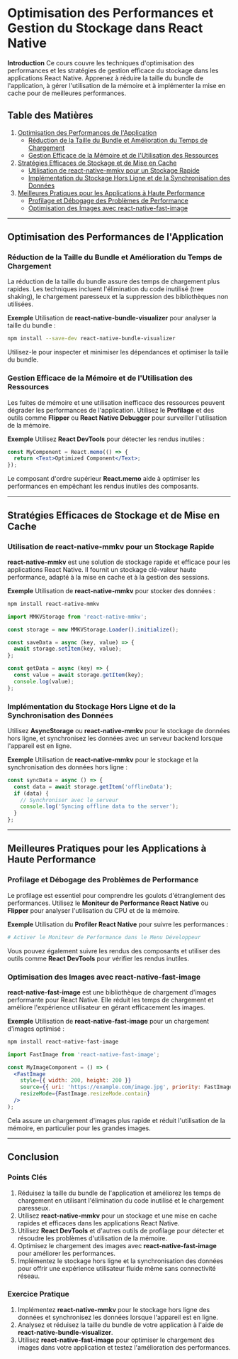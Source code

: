 
# Optimisation des Performances et Gestion du Stockage dans React Native

**Introduction**
Ce cours couvre les techniques d'optimisation des performances et les stratégies de gestion efficace du stockage dans les applications React Native. Apprenez à réduire la taille du bundle de l'application, à gérer l'utilisation de la mémoire et à implémenter la mise en cache pour de meilleures performances.

## Table des Matières
1. [Optimisation des Performances de l'Application](#optimizing-app-performance)
    - [Réduction de la Taille du Bundle et Amélioration du Temps de Chargement](#reducing-bundle-size--improving-load-time)
    - [Gestion Efficace de la Mémoire et de l'Utilisation des Ressources](#handling-memory--resource-usage-efficiently)
2. [Stratégies Efficaces de Stockage et de Mise en Cache](#efficient-storage--caching-strategies)
    - [Utilisation de react-native-mmkv pour un Stockage Rapide](#using-react-native-mmkv-for-fast-storage)
    - [Implémentation du Stockage Hors Ligne et de la Synchronisation des Données](#implementing-offline-storage--data-syncing)
3. [Meilleures Pratiques pour les Applications à Haute Performance](#best-practices-for-high-performance-apps)
    - [Profilage et Débogage des Problèmes de Performance](#profiling--debugging-performance-issues)
    - [Optimisation des Images avec react-native-fast-image](#optimizing-images-with-react-native-fast-image)

---

## Optimisation des Performances de l'Application

### Réduction de la Taille du Bundle et Amélioration du Temps de Chargement
La réduction de la taille du bundle assure des temps de chargement plus rapides. Les techniques incluent l'élimination du code inutilisé (tree shaking), le chargement paresseux et la suppression des bibliothèques non utilisées.

**Exemple**
Utilisation de **react-native-bundle-visualizer** pour analyser la taille du bundle :
```bash
npm install --save-dev react-native-bundle-visualizer
```
Utilisez-le pour inspecter et minimiser les dépendances et optimiser la taille du bundle.

### Gestion Efficace de la Mémoire et de l'Utilisation des Ressources
Les fuites de mémoire et une utilisation inefficace des ressources peuvent dégrader les performances de l'application. Utilisez le **Profilage** et des outils comme **Flipper** ou **React Native Debugger** pour surveiller l'utilisation de la mémoire.

**Exemple**
Utilisez **React DevTools** pour détecter les rendus inutiles :
```jsx
const MyComponent = React.memo(() => {
  return <Text>Optimized Component</Text>;
});
```
Le composant d'ordre supérieur **React.memo** aide à optimiser les performances en empêchant les rendus inutiles des composants.

---

## Stratégies Efficaces de Stockage et de Mise en Cache

### Utilisation de react-native-mmkv pour un Stockage Rapide
**react-native-mmkv** est une solution de stockage rapide et efficace pour les applications React Native. Il fournit un stockage clé-valeur haute performance, adapté à la mise en cache et à la gestion des sessions.

**Exemple**
Utilisation de **react-native-mmkv** pour stocker des données :
```bash
npm install react-native-mmkv
```

```jsx
import MMKVStorage from 'react-native-mmkv';

const storage = new MMKVStorage.Loader().initialize();

const saveData = async (key, value) => {
  await storage.setItem(key, value);
};

const getData = async (key) => {
  const value = await storage.getItem(key);
  console.log(value);
};
```

### Implémentation du Stockage Hors Ligne et de la Synchronisation des Données
Utilisez **AsyncStorage** ou **react-native-mmkv** pour le stockage de données hors ligne, et synchronisez les données avec un serveur backend lorsque l'appareil est en ligne.

**Exemple**
Utilisation de **react-native-mmkv** pour le stockage et la synchronisation des données hors ligne :
```jsx
const syncData = async () => {
  const data = await storage.getItem('offlineData');
  if (data) {
    // Synchroniser avec le serveur
    console.log('Syncing offline data to the server');
  }
};
```

---

## Meilleures Pratiques pour les Applications à Haute Performance

### Profilage et Débogage des Problèmes de Performance
Le profilage est essentiel pour comprendre les goulots d'étranglement des performances. Utilisez le **Moniteur de Performance React Native** ou **Flipper** pour analyser l'utilisation du CPU et de la mémoire.

**Exemple**
Utilisation du **Profiler React Native** pour suivre les performances :
```bash
# Activer le Moniteur de Performance dans le Menu Développeur
```
Vous pouvez également suivre les rendus des composants et utiliser des outils comme **React DevTools** pour vérifier les rendus inutiles.

### Optimisation des Images avec react-native-fast-image
**react-native-fast-image** est une bibliothèque de chargement d'images performante pour React Native. Elle réduit les temps de chargement et améliore l'expérience utilisateur en gérant efficacement les images.

**Exemple**
Utilisation de **react-native-fast-image** pour un chargement d'images optimisé :
```bash
npm install react-native-fast-image
```

```jsx
import FastImage from 'react-native-fast-image';

const MyImageComponent = () => (
  <FastImage
    style={{ width: 200, height: 200 }}
    source={{ uri: 'https://example.com/image.jpg', priority: FastImage.priority.normal }}
    resizeMode={FastImage.resizeMode.contain}
  />
);
```
Cela assure un chargement d'images plus rapide et réduit l'utilisation de la mémoire, en particulier pour les grandes images.

---

## Conclusion

### Points Clés
1. Réduisez la taille du bundle de l'application et améliorez les temps de chargement en utilisant l'élimination du code inutilisé et le chargement paresseux.
2. Utilisez **react-native-mmkv** pour un stockage et une mise en cache rapides et efficaces dans les applications React Native.
3. Utilisez **React DevTools** et d'autres outils de profilage pour détecter et résoudre les problèmes d'utilisation de la mémoire.
4. Optimisez le chargement des images avec **react-native-fast-image** pour améliorer les performances.
5. Implémentez le stockage hors ligne et la synchronisation des données pour offrir une expérience utilisateur fluide même sans connectivité réseau.

### Exercice Pratique
1. Implémentez **react-native-mmkv** pour le stockage hors ligne des données et synchronisez les données lorsque l'appareil est en ligne.
2. Analysez et réduisez la taille du bundle de votre application à l'aide de **react-native-bundle-visualizer**.
3. Utilisez **react-native-fast-image** pour optimiser le chargement des images dans votre application et testez l'amélioration des performances.
